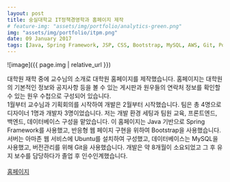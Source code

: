 ```yaml
---
layout: post
title: 숭실대학교 IT정책경영학과 홈페이지 제작
# feature-img: "assets/img/portfolio/analytics-green.png"
img: "assets/img/portfolio/itpm.png"
date: 09 January 2017
tags: [Java, Spring Framework, JSP, CSS, Bootstrap, MySQL, AWS, Git, Portfolio]
---
```


![image]({{ page.img | relative_url }})

대학원 재학 중에 교수님의 소개로 대학원 홈페이지를 제작했습니다. 홈페이지는 대학원의 기본적인 정보와 공지사항 등을 볼 수 있는 게시판과 원우들의 연락처 정보를 확인할 수 있는 원우 수첩으로 구성되어 있습니다.<br/>
1월부터 교수님과 기획회의를 시작하여 개발은 2월부터 시작했습니다. 팀은 총 4명으로 디자이너 1명과 개발자 3명이었습니다. 저는 개발 환경 세팅과 팀원 교육, 프론트엔드, 백엔드, 데이터베이스 구성을 맡았습니다. 이 홈페이지는 Java 기반으로 Spring Framework를 사용했고, 반응형 웹 페이지 구현을 위하여 Bootstrap을 사용했습니다. 서버는 아마존 웹 서비스에 Ubuntu를 설치하여 구성했고, 데이터베이스는 MySQL을 사용했고, 버전관리를 위해 Git을 사용했습니다. 개발은 약 8개월이 소요되었고 그 후 유지 보수를 담당하다가 졸업 후 인수인계했습니다.<br/><br/>
<a href="http://itpm.ssu.ac.kr">홈페이지</a>